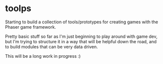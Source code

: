 # toolps

Starting to build a collection of tools/prototypes for creating games with the Phaser game framework.

Pretty basic stuff so far as I'm just beginning to play around with game dev, but I'm trying to structure it in a way that will be helpful down the road, and to build modules that can be very data driven.

This will be a long work in progress :)
